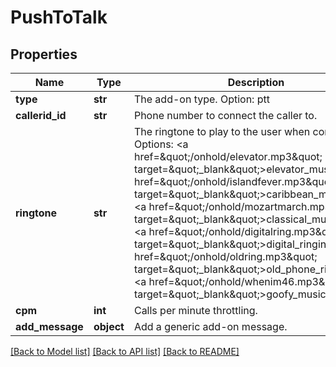 # PushToTalk

## Properties
Name | Type | Description | Notes
------------ | ------------- | ------------- | -------------
**type** | **str** | The add-on type. Option: ptt | [optional] 
**callerid_id** | **str** | Phone number to connect the caller to. | [optional] 
**ringtone** | **str** | The ringtone to play to the user when connecting. Options: &lt;a href&#x3D;\&quot;/onhold/elevator.mp3\&quot; target&#x3D;\&quot;_blank\&quot;&gt;elevator_music&lt;/a&gt;, &lt;a href&#x3D;\&quot;/onhold/islandfever.mp3\&quot; target&#x3D;\&quot;_blank\&quot;&gt;caribbean_music&lt;/a&gt;, &lt;a href&#x3D;\&quot;/onhold/mozartmarch.mp3\&quot; target&#x3D;\&quot;_blank\&quot;&gt;classical_music&lt;/a&gt;, &lt;a href&#x3D;\&quot;/onhold/digitalring.mp3\&quot; target&#x3D;\&quot;_blank\&quot;&gt;digital_ringing&lt;/a&gt;, &lt;a href&#x3D;\&quot;/onhold/oldring.mp3\&quot; target&#x3D;\&quot;_blank\&quot;&gt;old_phone_ringing&lt;/a&gt;, &lt;a href&#x3D;\&quot;/onhold/whenim46.mp3\&quot; target&#x3D;\&quot;_blank\&quot;&gt;goofy_music&lt;/a&gt; | [optional] 
**cpm** | **int** | Calls per minute throttling. | [optional] 
**add_message** | **object** | Add a generic add-on message. | [optional] 

[[Back to Model list]](../README.md#documentation-for-models) [[Back to API list]](../README.md#documentation-for-api-endpoints) [[Back to README]](../README.md)


